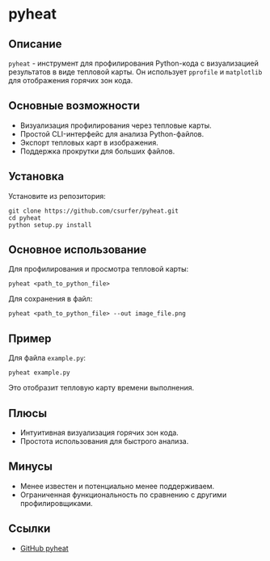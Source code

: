 # pyheat

## Описание
`pyheat` - инструмент для профилирования Python-кода с визуализацией результатов в виде тепловой карты. Он использует `pprofile` и `matplotlib` для отображения горячих зон кода.

## Основные возможности
- Визуализация профилирования через тепловые карты.
- Простой CLI-интерфейс для анализа Python-файлов.
- Экспорт тепловых карт в изображения.
- Поддержка прокрутки для больших файлов.

## Установка
Установите из репозитория:
```
git clone https://github.com/csurfer/pyheat.git
cd pyheat
python setup.py install
```

## Основное использование
Для профилирования и просмотра тепловой карты:
```
pyheat <path_to_python_file>
```
Для сохранения в файл:
```
pyheat <path_to_python_file> --out image_file.png
```

## Пример
Для файла `example.py`:
```
pyheat example.py
```
Это отобразит тепловую карту времени выполнения.

## Плюсы
- Интуитивная визуализация горячих зон кода.
- Простота использования для быстрого анализа.

## Минусы
- Менее известен и потенциально менее поддерживаем.
- Ограниченная функциональность по сравнению с другими профилировщиками.

## Ссылки
- [GitHub pyheat](https://github.com/csurfer/pyheat)